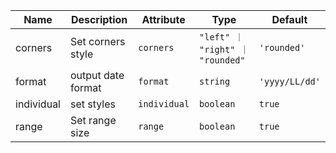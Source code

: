 <!--
SPDX-FileCopyrightText: 2022 Siemens AG

SPDX-License-Identifier: MIT
-->

| Name       | Description                   | Attribute        | Type                                      | Default             |
|------------|-------------------------------|------------------|-------------------------------------------|---------------------|
|corners| Set corners style | `corners` | `"left" ｜ "right" ｜ "rounded"` | `'rounded'` |
|format| output date format | `format` | `string` | `'yyyy/LL/dd'` |
|individual| set styles | `individual` | `boolean` | `true` |
|range| Set range size | `range` | `boolean` | `true` |
